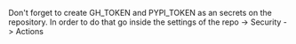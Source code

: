 Don't forget to create GH_TOKEN and PYPI_TOKEN as an secrets on the repository. In order to do that go inside the settings of the repo -> Security -> Actions
